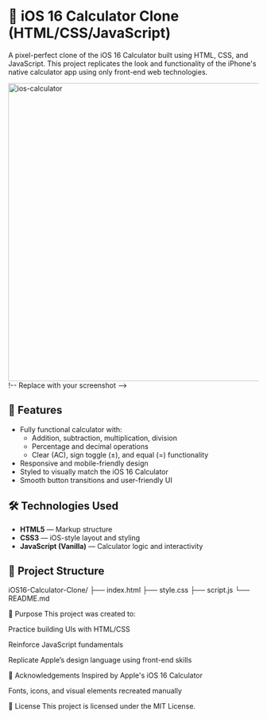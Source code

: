 # 📱 iOS 16 Calculator Clone (HTML/CSS/JavaScript)

A pixel-perfect clone of the iOS 16 Calculator built using HTML, CSS, and JavaScript. This project replicates the look and functionality of the iPhone's native calculator app using only front-end web technologies.

<img src=images/calculator.png alt=ios-calculator align=left height=600px>!-- Replace with your screenshot -->

## 🚀 Features

- Fully functional calculator with:
  - Addition, subtraction, multiplication, division
  - Percentage and decimal operations
  - Clear (AC), sign toggle (±), and equal (=) functionality
- Responsive and mobile-friendly design
- Styled to visually match the iOS 16 Calculator
- Smooth button transitions and user-friendly UI

## 🛠 Technologies Used

- **HTML5** — Markup structure
- **CSS3** — iOS-style layout and styling
- **JavaScript (Vanilla)** — Calculator logic and interactivity

## 📂 Project Structure
iOS16-Calculator-Clone/
├── index.html
├── style.css
├── script.js
└── README.md

🎯 Purpose
This project was created to:

Practice building UIs with HTML/CSS

Reinforce JavaScript fundamentals

Replicate Apple’s design language using front-end skills

🙌 Acknowledgements
Inspired by Apple's iOS 16 Calculator

Fonts, icons, and visual elements recreated manually

📄 License
This project is licensed under the MIT License.

